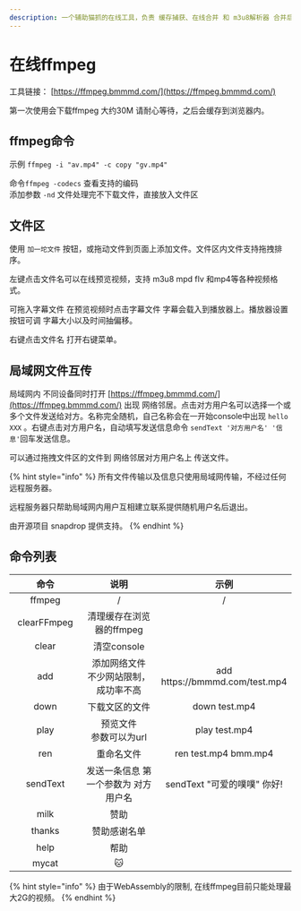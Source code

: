 ```yaml
---
description: 一个辅助猫抓的在线工具，负责 缓存捕获、在线合并 和 m3u8解析器 合并后转码工作。
---
```


# 在线ffmpeg

工具链接： [https://ffmpeg.bmmmd.com/](https://ffmpeg.bmmmd.com/)

第一次使用会下载ffmpeg 大约30M 请耐心等待，之后会缓存到浏览器内。

## ffmpeg命令

示例 `ffmpeg -i "av.mp4" -c copy "gv.mp4"`

命令`ffmpeg -codecs` 查看支持的编码\
添加参数 `-nd` 文件处理完不下载文件，直接放入文件区

## 文件区

使用 `加一坨文件` 按钮，或拖动文件到页面上添加文件。文件区内文件支持拖拽排序。

左键点击文件名可以在线预览视频，支持 m3u8 mpd flv 和mp4等各种视频格式。

可拖入字幕文件 在预览视频时点击字幕文件 字幕会载入到播放器上。播放器设置按钮可调 字幕大小以及时间抽偏移。

右键点击文件名 打开右键菜单。

## 局域网文件互传

局域网内 不同设备同时打开 [https://ffmpeg.bmmmd.com/](https://ffmpeg.bmmmd.com/) 出现 网络邻居。点击对方用户名可以选择一个或多个文件发送给对方。名称完全随机，自己名称会在一开始console中出现 `hello XXX` 。右键点击对方用户名，自动填写发送信息命令 `sendText '对方用户名' '信息'`回车发送信息。

可以通过拖拽文件区的文件到 网络邻居对方用户名上 传送文件。

{% hint style="info" %}
所有文件传输以及信息只使用局域网传输，不经过任何远程服务器。

远程服务器只帮助局域网内用户互相建立联系提供随机用户名后退出。

由开源项目 snapdrop 提供支持。
{% endhint %}

## 命令列表

<table><thead><tr><th width="152" align="center">命令</th><th width="300" align="center">说明</th><th align="center">示例</th></tr></thead><tbody><tr><td align="center">ffmpeg</td><td align="center">/</td><td align="center">/</td></tr><tr><td align="center">clearFFmpeg</td><td align="center">清理缓存在浏览器的ffmpeg</td><td align="center"></td></tr><tr><td align="center">clear</td><td align="center">清空console</td><td align="center"></td></tr><tr><td align="center">add</td><td align="center">添加网络文件<br>不少网站限制，成功率不高</td><td align="center">add https://bmmmd.com/test.mp4</td></tr><tr><td align="center">down</td><td align="center">下载文区的文件</td><td align="center">down test.mp4</td></tr><tr><td align="center">play</td><td align="center">预览文件<br>参数可以为url</td><td align="center">play test.mp4</td></tr><tr><td align="center">ren</td><td align="center">重命名文件</td><td align="center">ren test.mp4 bmm.mp4</td></tr><tr><td align="center">sendText</td><td align="center">发送一条信息 第一个参数为 对方用户名</td><td align="center">sendText "可爱的噗噗" 你好!</td></tr><tr><td align="center">milk</td><td align="center">赞助</td><td align="center"></td></tr><tr><td align="center">thanks</td><td align="center">赞助感谢名单</td><td align="center"></td></tr><tr><td align="center">help</td><td align="center">帮助</td><td align="center"></td></tr><tr><td align="center">mycat</td><td align="center">🐱</td><td align="center"></td></tr></tbody></table>



{% hint style="info" %}
由于WebAssembly的限制, 在线ffmpeg目前只能处理最大2G的视频。
{% endhint %}

